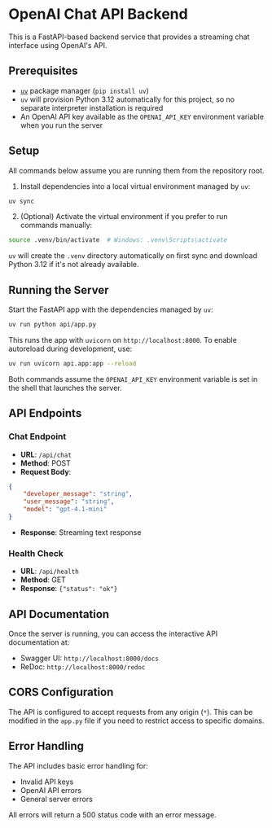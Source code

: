 # OpenAI Chat API Backend

This is a FastAPI-based backend service that provides a streaming chat interface using OpenAI's API.

## Prerequisites

- [`uv`](https://github.com/astral-sh/uv) package manager (`pip install uv`)
- `uv` will provision Python 3.12 automatically for this project, so no separate interpreter installation is required
- An OpenAI API key available as the `OPENAI_API_KEY` environment variable when you run the server

## Setup

All commands below assume you are running them from the repository root.

1. Install dependencies into a local virtual environment managed by `uv`:

```bash
uv sync
```

2. (Optional) Activate the virtual environment if you prefer to run commands manually:

```bash
source .venv/bin/activate  # Windows: .venv\Scripts\activate
```

`uv` will create the `.venv` directory automatically on first sync and download Python 3.12 if it's not already available.

## Running the Server

Start the FastAPI app with the dependencies managed by `uv`:

```bash
uv run python api/app.py
```

This runs the app with `uvicorn` on `http://localhost:8000`. To enable autoreload during development, use:

```bash
uv run uvicorn api.app:app --reload
```

Both commands assume the `OPENAI_API_KEY` environment variable is set in the shell that launches the server.

## API Endpoints

### Chat Endpoint
- **URL**: `/api/chat`
- **Method**: POST
- **Request Body**:
```json
{
    "developer_message": "string",
    "user_message": "string",
    "model": "gpt-4.1-mini"  
}
```
- **Response**: Streaming text response

### Health Check
- **URL**: `/api/health`
- **Method**: GET
- **Response**: `{"status": "ok"}`

## API Documentation

Once the server is running, you can access the interactive API documentation at:
- Swagger UI: `http://localhost:8000/docs`
- ReDoc: `http://localhost:8000/redoc`

## CORS Configuration

The API is configured to accept requests from any origin (`*`). This can be modified in the `app.py` file if you need to restrict access to specific domains.

## Error Handling

The API includes basic error handling for:
- Invalid API keys
- OpenAI API errors
- General server errors

All errors will return a 500 status code with an error message. 
